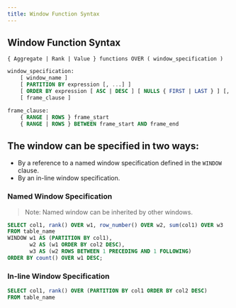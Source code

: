 ```yaml
---
title: Window Function Syntax
---
```


## Window Function Syntax
```
{ Aggregate | Rank | Value } functions OVER ( window_specification ) 
```

```sql
window_specification:
    [ window_name ]
    [ PARTITION BY expression [, ...] ]
    [ ORDER BY expression [ ASC | DESC ] [ NULLS { FIRST | LAST } ] [, ...] ]
    [ frame_clause ]
```

```sql
frame_clause:
    { RANGE | ROWS } frame_start
    { RANGE | ROWS } BETWEEN frame_start AND frame_end
```


## The window can be specified in two ways:
* By a reference to a named window specification defined in the `WINDOW` clause.
* By an in-line window specification.

### Named Window Specification

> Note: Named window can be inherited by other windows.

```sql
SELECT col1, rank() OVER w1, row_number() OVER w2, sum(col1) OVER w3  
FROM table_name 
WINDOW w1 AS (PARTITION BY col1),
       w2 AS (w1 ORDER BY col2 DESC),
       w3 AS (w2 ROWS BETWEEN 1 PRECEDING AND 1 FOLLOWING) 
ORDER BY count() OVER w1 DESC;
```

### In-line Window Specification
```sql
SELECT col1, rank() OVER (PARTITION BY col1 ORDER BY col2 DESC) 
FROM table_name
```